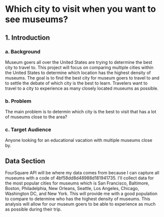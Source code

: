 # Which city to visit when you want to see museums?
## 1. Introduction

### a. Background
Museum goers all over the United States are trying to determine the best city to travel to.  This project will focus on comparing multiple cities within the United States to determine which location has the highest density of museums.  The goal is to find the best city for museum goers to travel to and to settle the debate of which city is the best to learn.  Travelers want to travel to a city to experience as many closely located museums as possible.

### b. Problem
The main problem is to determin which city is the best to visit that has a lot of museums close to the area?

### c. Target Audience
Anyone looking for an educational vacation with multiple museums close by.

## Data Section
FourSquare API will be where my data comes from because I can capture all museums with a code of 4bf58dd8d48988d181941735.  I'll collect data for the most popular cities for museums which is San Francisco, Baltimore, Boston, Philadelphia, New Orleans, Seattle, Los Angeles, Chicago, Washington DC, and New York.  This will provide me with a good population to compare to determine who has the highest density of museums.  This analysis will allow for our museum goers to be able to experience as much as possible during their trip.
